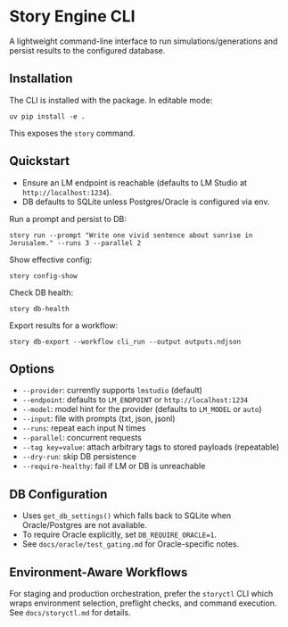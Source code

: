 # Story Engine CLI

A lightweight command-line interface to run simulations/generations and persist results to the configured database.

## Installation
The CLI is installed with the package. In editable mode:

```
uv pip install -e .
```

This exposes the `story` command.

## Quickstart
- Ensure an LM endpoint is reachable (defaults to LM Studio at `http://localhost:1234`).
- DB defaults to SQLite unless Postgres/Oracle is configured via env.

Run a prompt and persist to DB:
```
story run --prompt "Write one vivid sentence about sunrise in Jerusalem." --runs 3 --parallel 2
```

Show effective config:
```
story config-show
```

Check DB health:
```
story db-health
```

Export results for a workflow:
```
story db-export --workflow cli_run --output outputs.ndjson
```

## Options
- `--provider`: currently supports `lmstudio` (default)
- `--endpoint`: defaults to `LM_ENDPOINT` or `http://localhost:1234`
- `--model`: model hint for the provider (defaults to `LM_MODEL` or `auto`)
- `--input`: file with prompts (txt, json, jsonl)
- `--runs`: repeat each input N times
- `--parallel`: concurrent requests
- `--tag key=value`: attach arbitrary tags to stored payloads (repeatable)
- `--dry-run`: skip DB persistence
- `--require-healthy`: fail if LM or DB is unreachable

## DB Configuration
- Uses `get_db_settings()` which falls back to SQLite when Oracle/Postgres are not available.
- To require Oracle explicitly, set `DB_REQUIRE_ORACLE=1`.
- See `docs/oracle/test_gating.md` for Oracle-specific notes.

## Environment-Aware Workflows
For staging and production orchestration, prefer the `storyctl` CLI which wraps
environment selection, preflight checks, and command execution. See
`docs/storyctl.md` for details.
